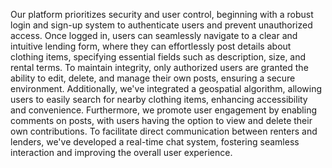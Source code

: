 Our platform prioritizes security and user control, beginning with a robust login and sign-up system to authenticate users and prevent unauthorized access. Once logged in, users can seamlessly navigate to a clear and intuitive lending form, where they can effortlessly post details about clothing items, specifying essential fields such as description, size, and rental terms. To maintain integrity, only authorized users are granted the ability to edit, delete, and manage their own posts, ensuring a secure environment. Additionally, we've integrated a geospatial algorithm, allowing users to easily search for nearby clothing items, enhancing accessibility and convenience. Furthermore, we promote user engagement by enabling comments on posts, with users having the option to view and delete their own contributions. To facilitate direct communication between renters and lenders, we've developed a real-time chat system, fostering seamless interaction and improving the overall user experience.
